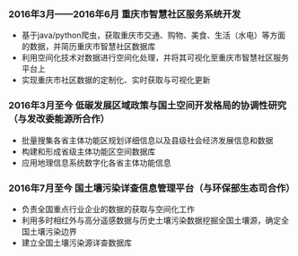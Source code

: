 ### 2016年3月——2016年6月     重庆市智慧社区服务系统开发
+ 基于java/python爬虫，获取重庆市交通、购物、美食、生活（水电）等方面的数据，并简历重庆市智慧社区数据库
+  利用空间化技术对数据进行空间化处理，并将其可视化至重庆市智慧社区服务平台上
+  实现重庆市社区数据的定制化、实时获取与可视化更新

### 2016年3月至今            低碳发展区域政策与国土空间开发格局的协调性研究（与发改委能源所合作）
+ 批量搜集各省主体功能区规划详细信息以及县级社会经济发展信息和数据
+  构建和形成省级主体功能区空间数据库
+  应用地理信息系统数字化各省主体功能信息

### 2016年7月至今            国土壤污染详查信息管理平台（与环保部生态司合作）
+  负责全国重点行业企业的数据的获取与空间化工作
+  利用多时相红外与高分遥感数据与历史土壤污染数据挖掘全国土壤源，确定全国土壤污染边界
+  建立全国土壤污染源详查数据库